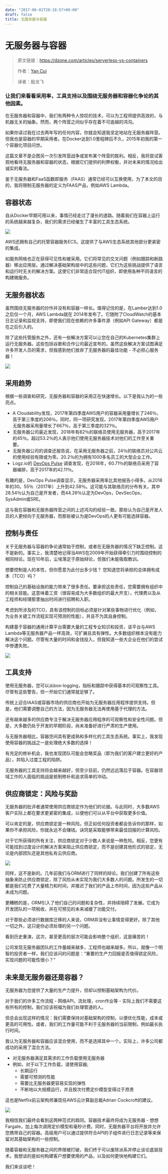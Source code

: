 ```yaml
---
date: "2017-06-01T20:18:57+08:00"
draft: false
title: 无服务器与容器
---
```

# 无服务器与容器

> 原文链接：https://dzone.com/articles/serverless-vs-containers
>
> 作者：[Yan Cui](https://dzone.com/users/2836231/yancui.html)
>
> 译者：殷龙飞

### 让我们来看看采用率，工具支持以及围绕无服务器和容器化争论的其他因素。

在无服务器和容器中，我们有两种令人惊叹的技术，可以为工程师提供高效的，与机器无关的抽象。然而，两个阵营之间似乎存在着不可逾越的鸿沟。

如果你读过我在过去两年写的任何内容，你就会知道我坚定地站在无服务器阵营。但我也是容器的早期采用者。在Docker达到1.0里程碑后不久，2015年初我的第一个容器化项目问世。

这篇文章不是企图另一次引发阵营战争或宣布某个阵营的胜利。相反，我将尝试客观地看待无服务器和容器的状态，根据它们提供的利弊权衡，并对未来的情况给出诚实的看法。

鉴于无服务器和FaaS函数即服务（FAAS）通常已经可以互换使用，为了本文的目的，我将限制无服务器的定义为FAAS产品，例如AWS Lambda。

## 容器状态

自从Docker早期可用以来，事情已经走过了漫长的道路。随着我们在容器上运行的系统越来越复杂，我们的需求已经催生了丰富的工具生态系统。

![](https://ws1.sinaimg.cn/large/61411417ly1fv92pcoc59j218c0wwtb6.jpg)

AWS还拥有自己的托管容器服务ECS。这提供了与AWS生态系统其他部分更紧密的集成。

如服务网格也正在获得可见性和被采用。它们将常见的交叉问题（例如跟踪和断路器）移出应用层。通过解决基础架构层中的这些问题，它们为这些挑战提供了语言和运行时无关的解决方案。这使它们非常适合现代IT组织，即使用各种不同语言的构建微服务。

## 无服务器状态

虽然围绕无服务器的炒作并没有和容器一样长。值得记住的是，在Lamber达到1.0之后仅一个月，AWS Lambda就在 2014年发布了。它随附了CloudWatch的基本日志记录和监视支持，即使我们现在依赖的许多事件源（例如API Gateway）都是在之后引入的。

除了这些托管服务之外，还有一些解决方案可以让您在自己的Kubernetes集群上运行无服务器。这些包括谷歌和合作公司最近宣布的。虽然这些解决方案试图满足许多开发人员的需求，但我感到他们放弃了无服务器的最佳功能 \- 不必担心服务器！

![](https://ws1.sinaimg.cn/large/61411417ly1fv92pv9fp4j20y60pw43y.jpg)


## 采用趋势

根据一些调查和研究，无服务器和容器的采用正在快速增长。以下是我认为的一些亮点。

*   A Cloudability发现，2017年第四季度AWS用户的容器采用量增长了246％，高于第三季度的206％。同时，同一项研究发现，2017年第四季度AWS用户无服务器采用量增长了667％，高于第三季度的321％。
*   无服务器公司最近发现，2018年有82％的联络员使用无服务器，高于2017年的45％。超过53.2％的人表示他们使用无服务器技术对他们的工作至关重要。
*   无服务器公司的调查还报告说，在采用无服务器之前，24％的联络员对公共云的使用经验有限或为零。20.2％的为拥有1000多名员工的大型企业工作。
*   Logz.io的 [DevOps Pulse](https://logz.io/devops-pulse-insights-2018/#pulse_section_ten) 调查发现，在2018年，60.71％的联络员采用了容器编排，高于2017年的42.11％。

有趣的是，DevOps Pulse调查显示，无服务器采用率比其他报告小得多。从2018年的30。55％（2017年）上升到42.58％。这可能与其联络员的分布有关。其中28.54％认为自己是开发者，而44.26％认定为DevOps，DevSecOps，SysAdmin或SRE。

这与我在容器和无服务器阵营之间的上述鸿沟的经验一致。那些认为自己是开发人员的人更倾向于无服务器，而那些被认为是DevOps的人更有可能选择容器。

## 控制与责任

关于无服务器与容器的争论通常始于控制，或者在无服务器的情况下缺乏控制。这不是新的。事实上，我清楚地记得当AWS在2009年开始获得牵引力时围绕控制的相同辩论。现在10年后，尘埃落定于原始辩论，但我们未能吸取教训。

想要控制是人的本性，但你愿意为此付出多少钱？ 您知道您将承担的总体拥有成本（TCO）吗？

控制自己的基础设施的能力带来了很多责任。要承担这些责任，您需要拥有组织中的相关技能。这意味着工资（很容易成为大多数组织的最大开支），代理费以及从工程师和经理那里抽出时间进行招聘和入职。

考虑到所涉及的TCO，具有该控制的目标必须是针对某些事物进行优化（例如，为业务关键工作流程实现可预测的性能），并且不为其自身控制。

构建基于容器的通用计算平台需要大量的工程专业知识和投资，该平台与AWS Lambda等无服务器产品一样高效，可扩展且具有弹性。大多数组织根本没有能力解决这个问题。尽管有大量的时间和金钱投入，但我知道一些大企业在他们的尝试中惨遭失败。

![](https://ws1.sinaimg.cn/large/61411417ly1fv92q5mvy7j20y01061kx.jpg)

## 工具支持

使用无服务器，您可以从box-logging，指标和跟踪中获得基本的可观察性工具。尽管有这些警告，但一开始它们通常就足够了。

传统上迎合IAAS或容器市场的供应商也开始为无服务器应用程序提供支持。但是，他们需要调整自己的方法，因为无服务器无法再使用基于代理的方法。

还有越来越多的供应商专注于解决无服务器应用程序的可观察性和安全性问题。但是，大多数仍处于开发的早期阶段，尚未准备好进行严肃的生产使用。

与无服务器相比，容器空间具有更成熟和多样化的工具生态系统。事实上，我发现使用容器的挑战之一是处理绝大多数的选择！

有充足的修补机会，我也发现团队可能会忽略奖品（即为我们的客户建立更好的产品），并陷入过度工程的陷阱。

无服务器的工具支持将会越来越好，但至少目前，仍然远远落后于容器。在容器领域工作的人面临的挑战是抵制修补和追求简单的冲动。

## 供应商锁定：风险与奖励

无服务器的批评者通常使用供应商锁定作为他们的论据。与此同时，大多数AWS客户实际上都在要求更紧密的集成，以便他们可以从平台中获取更多价值。

可以肯定的是，供应商锁定是一种风险。但正如任何投资者都会告诉你的那样，如果你不承担风险，你就永远不会赚钱。诀窍是采取能够带来最佳回报的计算风险。

对于它所获得的所有关注，供应商锁定对于少数人来说是一种危险。相反，您更有可能找到过度设计的解决方案来阻止供应商锁定，而不是创建其他形式的锁定，无论是内部团队还是其他私有云供应商。

![](https://ws1.sinaimg.cn/large/61411417ly1fv92qged6ej20y80fijuh.jpg)

同样，这不是新的。几年前我们与ORM进行了同样的辩论。我们创建了所有这些抽象来防止供应商锁定，除了风险从未实现为我们大多数人的问题。所发生的一切都是我们花费了大量精力和时间，并推迟了我们的产品上市时间，因为这些产品从未成为问题。

更糟糕的是，ORM引入了他们自己的问题和复杂性，并持续阻碍了发展。它成为开发团队的一项税收，并在可预见的未来减缓了功能交付。

对于那些必须进行数据库迁移的人来说，ORM并没有让事情变得更好。除了其他一切之外，这只是你必须处理的另一个问题。

看到历史重演，这次，甚至更高的层次可能会影响整个组织，这是痛苦的！

公司发现无服务器团队的工作量越来越多，工程师也越来越多。所以，就像一个明智的投资者一样，我们应该问的问题是：“重要的生产力回报是否值得锁定风险，实现问题的可能性很小？”

## 未来是无服务器还是容器？

无服务器为您提供了大量的生产力提升，但却以控制基础架构为代价。

对于我们的许多工作流程 \- 网络API，流处理，cron作业等 \- 实际上我们不需要这些所有的控制，我们应该祝福为我们处理管道的人。

但总会出现这样的情况：我们需要保持对基础架构的控制，以便优化性能，成本或更高的可用性。或者，我们的工作量可能不利于无服务器的当前限制，例如最长执行时间。

我认为无服务器和容器应该混合使用，而不是选择其中一个。实际上，许多公司都成功的采用了混合方法。

*   对无服务器满足其需求的工作负载使用无服务器
*   例如，对于以下工作负载，请使用容器;
    *   长期运行
    *   需要可预测的性能
    *   需要比无服务器更容易实现的弹性
    *   不断地以大规模运行，并且按次付费定价模型变得过于昂贵

这也是Netflix前云架构师兼现任AWS云计算副总裁Adrian Cockcroft的建议。

![](https://ws1.sinaimg.cn/large/61411417ly1fv92qojnw5j20yc0ue15k.jpg)

我相信我们最终会看到这两种范式的趋同。容器技术最终将成为无服务器 \- 想想Fargate，加上每次调用定价模型和毫秒计费。同时，无服务器平台将开放并允许您携带自己的容器。高级用户可以通过提供符合API的子组件进行日志记录等来保留对其基础架构的一些控制。

随着容器和无服务器之间的界限被打破，我们终于可以废除派系并停止谈论底层技术。我想谈的是如何构建客户想要使用的产品，以及如何更快地构建它们。

我们来谈谈吧！